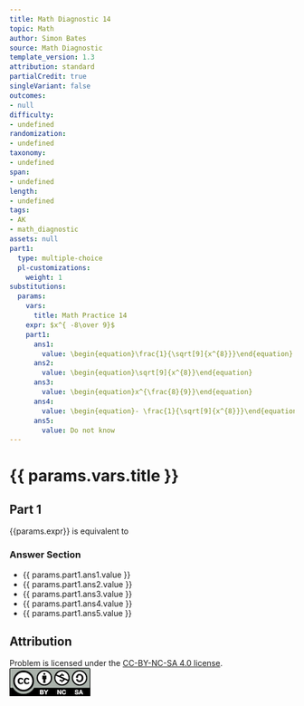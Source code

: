 ```yaml
---
title: Math Diagnostic 14
topic: Math
author: Simon Bates
source: Math Diagnostic
template_version: 1.3
attribution: standard
partialCredit: true
singleVariant: false
outcomes:
- null
difficulty:
- undefined
randomization:
- undefined
taxonomy:
- undefined
span:
- undefined
length:
- undefined
tags:
- AK
- math_diagnostic
assets: null
part1:
  type: multiple-choice
  pl-customizations:
    weight: 1
substitutions:
  params:
    vars:
      title: Math Practice 14
    expr: $x^{ -8\over 9}$
    part1:
      ans1:
        value: \begin{equation}\frac{1}{\sqrt[9]{x^{8}}}\end{equation}
      ans2:
        value: \begin{equation}\sqrt[9]{x^{8}}\end{equation}
      ans3:
        value: \begin{equation}x^{\frac{8}{9}}\end{equation}
      ans4:
        value: \begin{equation}- \frac{1}{\sqrt[9]{x^{8}}}\end{equation}
      ans5:
        value: Do not know
---
```

# {{ params.vars.title }}

## Part 1

{{params.expr}} is equivalent to

### Answer Section

- {{ params.part1.ans1.value }}
- {{ params.part1.ans2.value }}
- {{ params.part1.ans3.value }}
- {{ params.part1.ans4.value }}
- {{ params.part1.ans5.value }}

## Attribution

Problem is licensed under the [CC-BY-NC-SA 4.0 license](https://creativecommons.org/licenses/by-nc-sa/4.0/).<br> ![The Creative Commons 4.0 license requiring attribution-BY, non-commercial-NC, and share-alike-SA license.](https://raw.githubusercontent.com/firasm/bits/master/by-nc-sa.png)